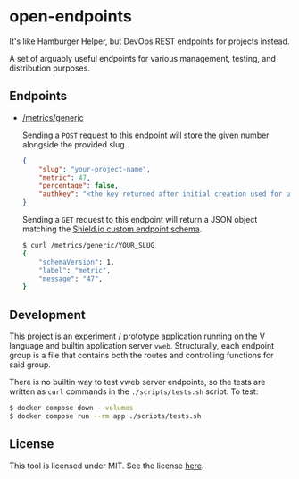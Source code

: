 # open-endpoints

It's like Hamburger Helper, but DevOps REST endpoints for projects instead.

A set of arguably useful endpoints for various management, testing, and distribution purposes.

## Endpoints

- [/metrics/generic](src/metrics.v)

    Sending a `POST` request to this endpoint will store the given number alongside the provided slug.
    
    ```json
    {
        "slug": "your-project-name",
        "metric": 47,
        "percentage": false,
        "authkey": "<the key returned after initial creation used for updating>"
    }
    ```

    Sending a `GET` request to this endpoint will return a JSON object matching the [Shield.io custom endpoint schema](https://shields.io/endpoint).

    ```sh
    $ curl /metrics/generic/YOUR_SLUG
    {
        "schemaVersion": 1,
        "label": "metric",
        "message": "47",
    }
    ```

## Development

This project is an experiment / prototype application running on the V language and builtin application server `vweb`. Structurally, each endpoint group is a file that contains both the routes and controlling functions for said group.

There is no builtin way to test vweb server endpoints, so the tests are written as `curl` commands in the `./scripts/tests.sh` script. To test:

```sh
$ docker compose down --volumes
$ docker compose run --rm app ./scripts/tests.sh
```

## License

This tool is licensed under MIT. See the license [here](./LICENSE).
